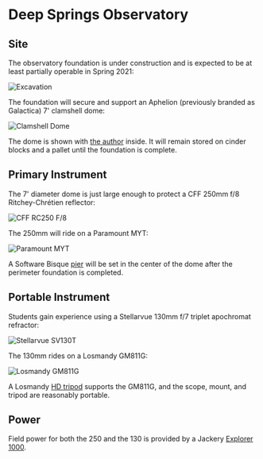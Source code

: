 # Deep Springs Observatory

## Site

The observatory foundation is under construction and is expected to be at least partially operable in Spring 2021:

![Excavation](./photos/ExcavationUnderSmokySkies.jpeg)

The foundation will secure and support an Aphelion (previously branded as Galactica) 7' clamshell dome:

![Clamshell Dome](./photos/ClamshellDome.jpeg)

The dome is shown with [the author](../) inside. It will remain stored on cinder blocks and a pallet until the foundation is complete.

## Primary Instrument

The 7' diameter dome is just large enough to protect a CFF 250mm f/8 Ritchey-Chr&eacute;tien reflector:

![CFF RC250 F/8](./photos/250mm-1308-1200x900.jpg)

The 250mm will ride on a Paramount MYT:

![Paramount MYT](./photos/ParamountMYT.jpg)

A Software Bisque [pier](https://www.bisque.com/product/mx-pier/) will be set in the center of the dome after the perimeter foundation is completed.

## Portable Instrument

Students gain experience using a Stellarvue 130mm f/7 triplet apochromat refractor:

![Stellarvue SV130T](./photos/SVA130EDT.png)

The 130mm rides on a Losmandy GM811G:

![Losmandy GM811G](./photos/GM811G.jpeg)

A Losmandy [HD tripod](http://store.losmandy.com/fhd-ma) supports the GM811G, and the scope, mount, and tripod are reasonably portable.

## Power

Field power for both the 250 and the 130 is provided by a Jackery [Explorer 1000](https://www.jackery.com/products/explorer-1000-portable-power-station).
